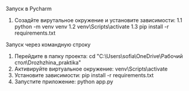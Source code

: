 Запуск в Pycharm
1. Созадйте вирутальное окружение и установите зависимости:
   1.1 python -m venv venv
   1.2 venv\Scripts\activate
   1.3 pip install -r requirements.txt


Запуск через командную строку 
1. Перейдите в папку проекта:
   cd "C:\Users\sofia\OneDrive\Рабочий стол\Drozhzhina_praktika"
2. Активируйте виртуальное окружение:
   venv\Scripts\activate
3. Установите зависимости:
   pip install -r requirements.txt
4. Запустите приложение:
   python app.py
